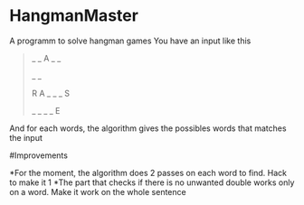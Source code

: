 HangmanMaster
=============

A programm to solve hangman games
You have an input like this

> _ _ A _ _
>
> _ _
>
> R A _ _ _ S
>
> _ _ _ _ E

And for each words, the algorithm gives the possibles words that matches the input

#Improvements

*For the moment, the algorithm does 2 passes on each word to find. Hack to make it 1
*The part that checks if there is no unwanted double works only on a word. Make it work on the whole sentence
